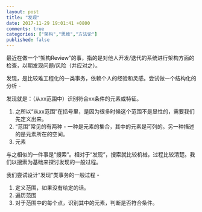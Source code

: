 ```yaml
---
layout: post
title: "发现"
date: 2017-11-29 19:01:41 +0800
comments: true
categories: ["架构","思维","方法论"]
published: false
---
```




最近在做一个“架构Review”的事，指的是对他人开发/迭代的系统进行架构方面的检查，以期发现问题/风险（并应对之）。

发现，是比较难工程化的一类事务，依赖个人的经验和灵感。尝试做一个结构化的分析 - 

发现就是：（从xx范围中）识别符合xx条件的元素或特征。

1. 之所以“从xx范围”在括号里，是因为很多时候这个范围不是显性的，需要我们先定义出来。
2. “范围”常见的有两种 - 一种是元素的集合，其中的元素是可列的。另一种描述的是元素所在的空间。
3. 元素

与之相似的一件事是“搜索”。相对于“发现”，搜索就比较机械，过程比较清楚。我们以搜索为基础来探讨发现的一般过程。

我们尝试设计“发现”类事务的一般过程 - 

1. 定义范围，如果没有给定的话。
2. 遍历范围
3. 对于范围中的每个点，识别其中的元素，判断是否符合条件。

